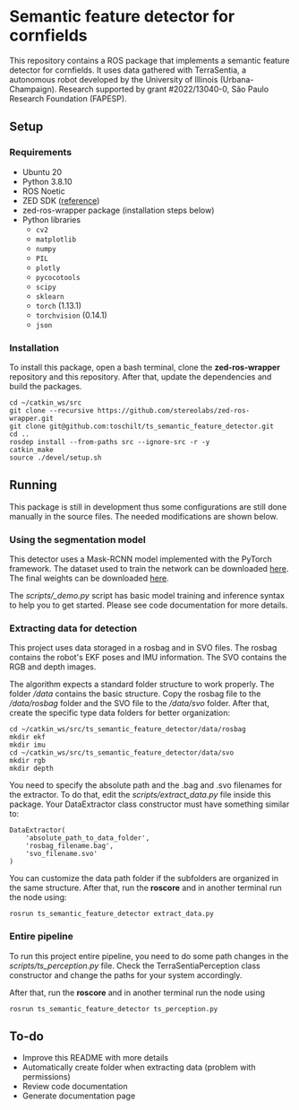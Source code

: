 # Semantic feature detector for cornfields

This repository contains a ROS package that implements a semantic feature detector for cornfields. It uses data gathered with TerraSentia, a autonomous robot developed by the University of Illinois (Urbana-Champaign). Research supported by grant #2022/13040-0, São Paulo Research Foundation (FAPESP).

## Setup

### Requirements

- Ubuntu 20
- Python 3.8.10
- ROS Noetic
- ZED SDK ([reference](https://www.stereolabs.com/docs/installation/))
- zed-ros-wrapper package (installation steps below)
- Python libraries
  - ```cv2```
  - ```matplotlib```
  - ```numpy```
  - ```PIL```
  - ```plotly```
  - ```pycocotools```
  - ```scipy```
  - ```sklearn```
  - ```torch``` (1.13.1)
  - ```torchvision``` (0.14.1)
  - ```json```

### Installation

To install this package, open a bash terminal, clone the **zed-ros-wrapper** repository and this repository. After that, update the dependencies and build the packages.

```
cd ~/catkin_ws/src
git clone --recursive https://github.com/stereolabs/zed-ros-wrapper.git
git clone git@github.com:toschilt/ts_semantic_feature_detector.git
cd ..
rosdep install --from-paths src --ignore-src -r -y
catkin_make
source ./devel/setup.sh
```

## Running

This package is still in development thus some configurations are still done manually in the source files. The needed modifications are shown below.

### Using the segmentation model
This detector uses a Mask-RCNN model implemented with the PyTorch framework. The dataset used to train the network can be downloaded [here](https://drive.google.com/file/d/14yGDzg8SLhFUf-vlLLKnwUDPvkTYqAI-/view?usp=share_link). The final weights can be downloaded [here](https://drive.google.com/drive/folders/1XSaAKSRYraLnB9FV0a6x_diLWJ_trV11?usp=share_link).

The *scripts/_demo.py* script has basic model training and inference syntax to help you to get started. Please see code documentation for more details.

### Extracting data for detection
This project uses data storaged in a rosbag and in SVO files. The rosbag contains the robot's EKF poses and IMU information. The SVO contains the RGB and depth images.

The algorithm expects a standard folder structure to work properly. The folder */data* contains the basic structure. Copy the rosbag file to the */data/rosbag* folder and the SVO file to the */data/svo* folder. After that, create the specific type data folders for better organization:

```
cd ~/catkin_ws/src/ts_semantic_feature_detector/data/rosbag
mkdir ekf
mkdir imu
cd ~/catkin_ws/src/ts_semantic_feature_detector/data/svo
mkdir rgb
mkdir depth
```

You need to specify the absolute path and the .bag and .svo filenames for the extractor. To do that, edit the *scripts/extract_data.py* file inside this package. Your DataExtractor class constructor must have something similar to:

```
DataExtractor(
    'absolute_path_to_data_folder',
    'rosbag_filename.bag',
    'svo_filename.svo'
)
```

You can customize the data path folder if the subfolders are organized in the same structure. After that, run the **roscore** and in another terminal run the node using:

```
rosrun ts_semantic_feature_detector extract_data.py
```

### Entire pipeline

To run this project entire pipeline, you need to do some path changes in the *scripts/ts_perception.py* file. Check the TerraSentiaPerception class constructor and change the paths for your system accordingly.

After that, run the **roscore** and in another terminal run the node using

```
rosrun ts_semantic_feature_detector ts_perception.py
```

## To-do
- Improve this README with more details
- Automatically create folder when extracting data (problem with permissions)
- Review code documentation
- Generate documentation page